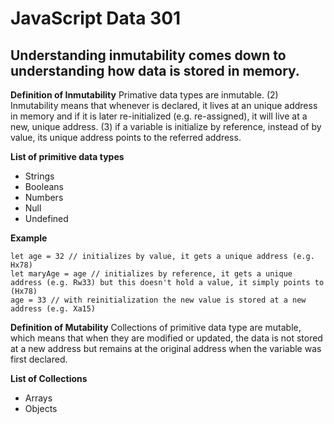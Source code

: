 # JavaScript Data 301
## Understanding inmutability comes down to understanding how data is stored in memory.

**Definition of Inmutability**
Primative data types are inmutable. (2) Inmutability means that whenever is declared, it lives at an unique address in memory and if it is later re-initialized (e.g. re-assigned), it will live at a new, unique address. (3) if a variable is initialize by reference, instead of by value, its unique address points to the referred address.

**List of primitive data types**

- Strings
- Booleans
- Numbers
- Null
- Undefined

**Example**

```
let age = 32 // initializes by value, it gets a unique address (e.g. Hx78)
let maryAge = age // initializes by reference, it gets a unique address (e.g. Rw33) but this doesn't hold a value, it simply points to (Hx78)
age = 33 // with reinitialization the new value is stored at a new address (e.g. Xa15)
```

**Definition of Mutability**
Collections of primitive data type are mutable, which means that when they are modified or updated, the data is not stored at a new address but remains at the original address when the variable was first declared.

**List of Collections**
* Arrays
* Objects 